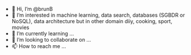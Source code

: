 - 👋 Hi, I’m @brunB
- 👀 I’m interested in machine learning, data search, databases (SGBDR or NoSQL), data architecture but in other domain diiy, cooking, sport, movies
- 🌱 I’m currently learning ...
- 💞️ I’m looking to collaborate on ...
- 📫 How to reach me ...

<!---
brunB/brunB is a ✨ special ✨ repository because its `README.md` (this file) appears on your GitHub profile.
You can click the Preview link to take a look at your changes.
--->

